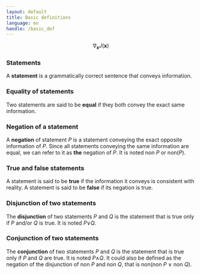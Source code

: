 ```yaml
---
layout: default
title: Basic definitions
language: en
handle: /basic_def
---
```


<script src="https://cdn.mathjax.org/mathjax/latest/MathJax.js?config=TeX-AMS-MML_HTMLorMML" type="text/javascript"></script>

$$ \nabla_\boldsymbol{x} J(\boldsymbol{x}) $$

### Statements
A **statement** is a grammatically correct sentence that conveys information.

### Equality of statements
Two statements are said to be **equal** if they both convey the exact same information.

### Negation of a statement
A **negation** of statement _P_ is a statement conveying the exact opposite information of _P_. Since all statements conveying the same information are equal, we can refer to it as **the** negation of _P_. It is noted non _P_ or non(_P_).

### True and false statements
A statement is said to be **true** if the information it conveys is consistent with reality. A statement is said to be **false** if its negation is true.

### Disjunction of two statements
The **disjunction** of two statements _P_ and _Q_ is the statement that is true only if _P_ and/or _Q_ is true. It is noted _P_&#8744;_Q_.

### Conjunction of two statements
The **conjunction** of two statements _P_ and _Q_ is the statement that is true only if _P_ and _Q_ are true. It is noted _P_&#8743;_Q_. It could also be defined as the negation of the disjunction of non _P_ and non _Q_, that is non(non _P_ &#8744; non _Q_).
